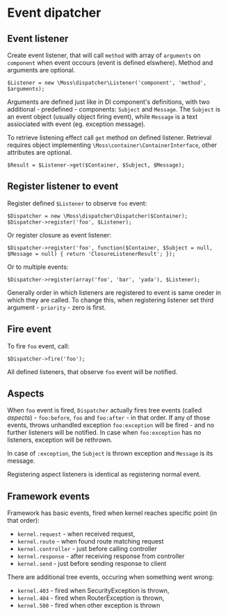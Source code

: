# Event dipatcher

## Event listener

Create event listener, that will call `method` with array of `arguments` on `component` when event occours (event is defined elswhere).
Method and arguments are optional.

	$Listener = new \Moss\dispatcher\Listener('component', 'method', $arguments);

Arguments are defined just like in DI component's definitions, with two additional - predefined - components: `Subject` and `Message`.
The `Subject` is an event object (usually object firing event), while `Message` is a text assiociated with event (eg. exception message).

To retrieve listening effect call `get` method on defined listener.
Retrieval requires object implementing `\Moss\container\ContainerInterface`, other attributes are optional.

	$Result = $Listener->get($Container, $Subject, $Message);

## Register listener to event

Register defined `$Listener` to observe `foo` event:

	$Dispatcher = new \Moss\dispatcher\Dispatcher($Container);
	$Dispatcher->register('foo', $Listener);

Or register closure as event listener:

	$Dispatcher->register('foo', function($Container, $Subject = null, $Message = null) { return 'ClosureListenerResult'; });

Or to multiple events:

	$Dispatcher->register(array('foo', 'bar', 'yada'), $Listener);

Generally order in which listeners are registered to event is same oreder in which they are called.
To change this, when registering listener set third argument - `priority` - zero is first.

## Fire event

To fire `foo` event, call:

	$Dispatcher->fire('foo');

All defined listeners, that observe `foo` event will be notified.

## Aspects

When `foo` event is fired, `Dispatcher` actually fires tree events (called _aspects_) - `foo:before`, `foo` and `foo:after` - in that order.
If any of those events, throws unhandled exception `foo:exception` will be fired - and no further listeners will be notified.
In case when `foo:exception` has no listeners, exception will be rethrown.

In case of `:exception`, the `Subject` is thrown exception and `Message` is its message.

Registering aspect listeners is identical as registering normal event.

## Framework events

Framework has basic events, fired when kernel reaches specific point (in that order):

 * `kernel.request` - when received request,
 * `kernel.route` - when found route matching request
 * `kernel.controller` - just before calling controller
 * `kernel.response` - after receiving response from controller
 * `kernel.send` - just before sending response to client

There are additional tree events, occuring when something went wrong:

 * `kernel.403` - fired when SecurityException is thrown,
 * `kernel.404` - fired when RouterException is thrown,
 * `kernel.500` - fired when other exception is thrown



